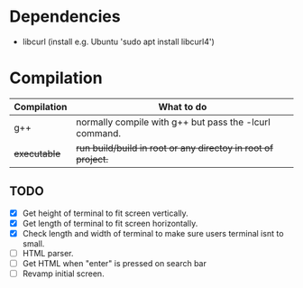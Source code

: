 # Dependencies
- libcurl (install e.g. Ubuntu 'sudo apt install libcurl4')

# Compilation
Compilation  | What to do
------------- | -------------
 g++ | normally compile with g++ but pass the -lcurl command.
~~executable~~  | ~~run build/build in root or any directoy in root of project.~~

## TODO
- [x] Get height of terminal to fit screen vertically.
- [x] Get length of terminal to fit screen horizontally.
- [x] Check length and width of terminal to make sure users terminal isnt to small.
- [ ] HTML parser.
- [ ] Get HTML when "enter" is pressed on search bar
- [ ] Revamp initial screen.